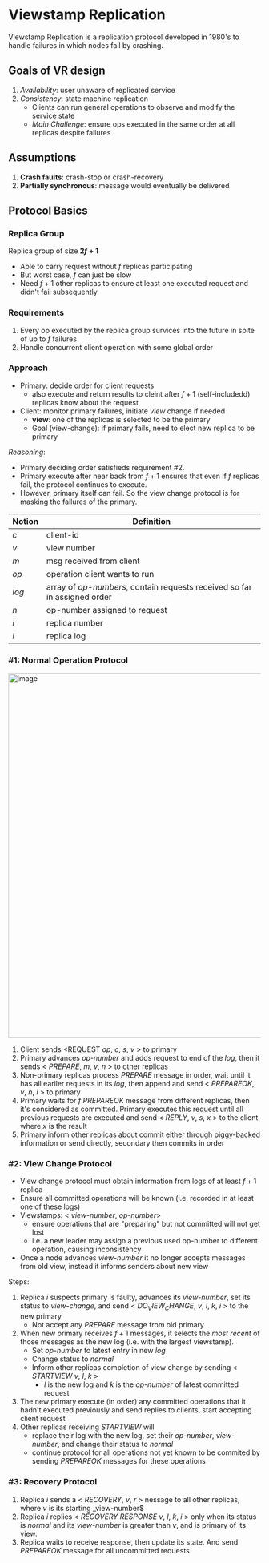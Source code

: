 # Viewstamp Replication 
Viewstamp Replication is a replication protocol developed in 1980's to handle failures in which nodes fail by crashing. 

## Goals of VR design 
1. _Availability_: user unaware of replicated service
2. _Consistency_: state machine replication
    - Clients can run general operations to observe and modify the service state
    - _Main Challenge_: ensure ops executed in the same order at all replicas despite failures


## Assumptions 
1. **Crash faults**: crash-stop or crash-recovery
2. **Partially synchronous**: message would eventually be delivered

## Protocol Basics 
### Replica Group 
Replica group of size **$2f+1$**
*   Able to carry request without $f$ replicas participating
*   But worst case, $f$ can just be slow
*   Need $f+1$ other replicas to ensure at least one executed request and didn't fail subsequently 

### Requirements 
1. Every op executed by the replica group survices into the future in spite of up to $f$ failures 
2. Handle concurrent client operation with some global order

### Approach 
* Primary: decide order for client requests
    *  also execute and return results to cleint after $f+1$ (self-includedd) replicas know about the request
* Client: monitor primary failures, initiate _view_ change if needed
    *  **view**: one of the replicas is selected to be the primary
    *  Goal (view-change): if primary fails, need to elect new replica to be primary 

_Reasoning_:
* Primary deciding order satisfieds requirement #2.
* Primary execute after hear back from $f+1$ ensures that even if $f$ replicas fail, the protocol continues to execute.
* However, primary itself can fail. So the view change protocol is for masking the failures of the primary. 

| Notion   |     Definition     | 
|----------| -------------|
| $c$ |  client-id | 
| $v$ |  view number | 
| $m$ |  msg received from client | 
| _op_ |  operation client wants to run | 
|_log_ | array of _op-numbers_, contain requests received so far in assigned order | 
| $n$ |  op-number assigned to request | 
| $i$ |  replica number | 
| $l$ |  replica log |

### #1: Normal Operation Protocol 
<img width="729" alt="image" src="https://github.com/lynnliu030/os-prelim/assets/39693493/b6bca776-ca65-4513-896b-c9aa675e90e7">

1. Client sends <REQUEST _op_, $c$, $s$, $v$ > to primary
2. Primary advances _op-number_ and adds request to end of the _log_, then it sends < $PREPARE$, $m$, $v$, $n$ > to other replicas
3. Non-primary replicas process $PREPARE$ message in order, wait until it has all eariler requests in its _log_, then append and send < $PREPAREOK$, $v$, $n$, $i$ > to primary
4. Primary waits for $f$ $PREPAREOK$ message from different replicas, then it's considered as committed. Primary executes this request until all previous requests are executed and send < $REPLY$, $v$, $s$, $x$ > to the client where $x$ is the result
5. Primary inform other replicas about commit either through piggy-backed information or send directly, secondary then commits in order

### #2: View Change Protocol 
* View change protocol must obtain information from logs of at least $f+1$ replica
* Ensure all committed operations will be known (i.e. recorded in at least one of these logs)
* Viewstamps: < _view-number_, _op-number_>   
    *  ensure operations that are "preparing" but not committed will not get lost
    *  i.e. a new leader may assign a previous used op-number to different operation, causing inconsistency
*  Once a node advances _view-number_ it no longer accepts messages from old view, instead it informs senders about new view 
 
Steps:
1. Replica $i$ suspects primary is faulty, advances its _view-number_, set its status to _view-change_, and send < $DO_VIEW_CHANGE$, $v$, $l$, $k$, $i$ > to the new primary
   *  Not accept any $PREPARE$ message from old primary 
2. When new primary receives $f+1$ messages, it selects the _most recent_ of those messages as the new log (i.e. with the largest viewstamp).
   *  Set _op-number_ to latest entry in new _log_
   *  Change status to _normal_
   *  Inform other replicas completion of view change by sending < $STARTVIEW$ $v$, $l$, $k$ >
       *  $l$ is the new log and $k$ is the _op-number_ of latest committed request
3. The new primary execute (in order) any committed operations that it hadn't executed previously and send replies to clients, start accepting client request
4. Other replicas receiving $STARTVIEW$ will
   *  replace their log with the new log, set their _op-number_, _view-number_, and change their status to _normal_
   *  continue protocol for all operations not yet known to be commited by sending $PREPAREOK$ messages for these operations 

### #3: Recovery Protocol 
1. Replica $i$ sends a < $RECOVERY$, $v$, $r$ > nessage to all other replicas, where $v$ is its starting _view-number$
2. Replica $i$ replies < $RECOVERY$ $RESPONSE$ $v$, $l$, $k$, $i$ > only when its status is $normal$ and its _view-number_ is greater than $v$, and is primary of its view.
3. Replica waits to receive response, then update its state. And send $PREPAREOK$ message for all uncommitted requests. 
